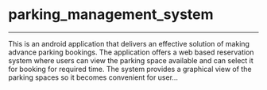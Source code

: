 # parking_management_system
___
This is an android application that delivers an effective solution of making advance parking bookings. The application offers a web based reservation system where users can view the parking space available and can select it for booking for required time. The system provides a graphical view of the parking spaces so it becomes convenient for user…
